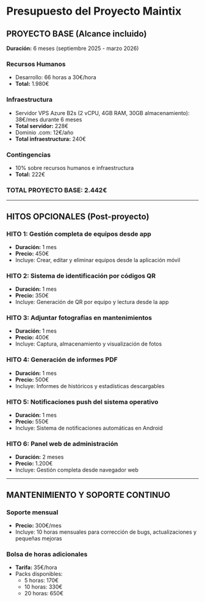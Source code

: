 # Presupuesto del Proyecto Maintix

## PROYECTO BASE (Alcance incluido)

**Duración:** 6 meses (septiembre 2025 - marzo 2026)

### Recursos Humanos
- Desarrollo: 66 horas a 30€/hora
- **Total:** 1.980€

### Infraestructura
- Servidor VPS Azure B2s (2 vCPU, 4GB RAM, 30GB almacenamiento): 38€/mes durante 6 meses
- **Total servidor:** 228€
- Dominio .com: 12€/año
- **Total infraestructura:** 240€

### Contingencias
- 10% sobre recursos humanos e infraestructura
- **Total:** 222€

### TOTAL PROYECTO BASE: 2.442€

---

## HITOS OPCIONALES (Post-proyecto)

### HITO 1: Gestión completa de equipos desde app
- **Duración:** 1 mes
- **Precio:** 450€
- Incluye: Crear, editar y eliminar equipos desde la aplicación móvil

### HITO 2: Sistema de identificación por códigos QR
- **Duración:** 1 mes
- **Precio:** 350€
- Incluye: Generación de QR por equipo y lectura desde la app

### HITO 3: Adjuntar fotografías en mantenimientos
- **Duración:** 1 mes
- **Precio:** 400€
- Incluye: Captura, almacenamiento y visualización de fotos

### HITO 4: Generación de informes PDF
- **Duración:** 1 mes
- **Precio:** 500€
- Incluye: Informes de históricos y estadísticas descargables

### HITO 5: Notificaciones push del sistema operativo
- **Duración:** 1 mes
- **Precio:** 550€
- Incluye: Sistema de notificaciones automáticas en Android

### HITO 6: Panel web de administración
- **Duración:** 2 meses
- **Precio:** 1.200€
- Incluye: Gestión completa desde navegador web

---

## MANTENIMIENTO Y SOPORTE CONTINUO

### Soporte mensual
- **Precio:** 300€/mes
- Incluye: 10 horas mensuales para corrección de bugs, actualizaciones y pequeñas mejoras

### Bolsa de horas adicionales
- **Tarifa:** 35€/hora
- Packs disponibles:
  - 5 horas: 170€
  - 10 horas: 330€
  - 20 horas: 650€